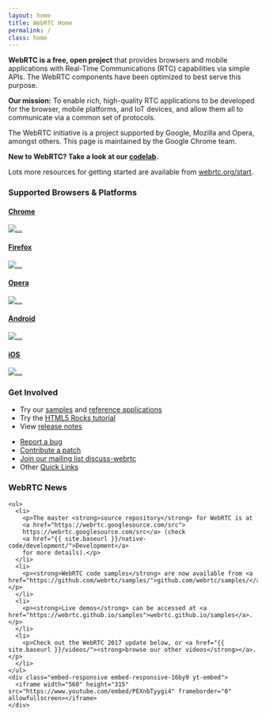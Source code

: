```yaml
---
layout: home
title: WebRTC Home
permalink: /
class: home
---
```


<div class="jumbotron clearfix" markdown="1">

<!-- <img src="{{ site.baseurl }}/assets/images/webrtc-logo-vert-retro-255x305.png" class="pull-right" style="margin-left: 2em; margin-bottom: .5em;"> -->

**WebRTC is a free, open project** that provides browsers and mobile
applications with Real-Time Communications (RTC) capabilities via simple APIs.
The WebRTC components have been optimized to best serve this purpose.

**Our mission:** To enable rich, high-quality RTC applications to be
developed for the browser, mobile platforms, and IoT devices, and allow them
all to communicate via a common set of protocols.

The WebRTC initiative is a project supported by Google, Mozilla and Opera,
amongst others. This page is maintained by the Google Chrome team.

**New to WebRTC? Take a look at our [codelab](https://codelabs.developers.google.com/codelabs/webrtc-web).**

Lots more resources for getting started are available from [webrtc.org/start](https://webrtc.org/start).

</div>

<div class="row supported">

  <div class="col-md-10 col-md-offset-1">
    <h3>Supported Browsers &amp; Platforms</h3>
  </div>

  <div class="col-md-2 col-sm-2 col-xs-2 col-md-offset-1 col-sm-offset-1">
    <div class="thumbnail">
      <a href="http://chrome.google.com/">
      <div class="caption text-center">
        <h4>Chrome</h4>
      </div>
      <img src="{{ site.baseurl }}/assets/images/logos/chrome-128x128.png" alt="...">
      </a>
    </div>
  </div>

  <div class="col-md-2 col-sm-2 col-xs-2">
    <div class="thumbnail">
      <a href="//www.mozilla.org/en-US/firefox/new/">
      <div class="caption text-center">
        <h4>Firefox</h4>
      </div>
      <img src="{{ site.baseurl }}/assets/images/logos/firefox-128x128.png" alt="...">
      </a>
    </div>
  </div>

  <div class="col-md-2 col-sm-2 col-xs-2">
    <div class="thumbnail">
      <a href="http://www.opera.com/">
      <div class="caption text-center">
        <h4>Opera</h4>
      </div>
      <img src="{{ site.baseurl }}/assets/images/logos/opera-128x128.png" alt="...">
      </a>
    </div>
  </div>

  <div class="col-md-2 col-sm-2 col-xs-2">
    <div class="thumbnail">
      <a href="{{ site.baseurl }}/native-code/android/">
      <div class="caption text-center">
        <h4>Android</h4>
      </div>
      <img src="{{ site.baseurl }}/assets/images/logos/android-128x128.png" alt="...">
      </a>
    </div>
  </div>

  <div class="col-md-2 col-sm-2 col-xs-2">
    <div class="thumbnail">
      <a href="{{ site.baseurl }}/native-code/ios/">
      <div class="caption text-center">
        <h4>iOS</h4>
      </div>
      <img src="{{ site.baseurl }}/assets/images/logos/apple-128x128.png" alt="...">
      </a>
    </div>
  </div>

</div>

<div class="row involved">

  <div class="col-md-10 col-md-offset-1">
    <h3>Get Involved</h3>
  </div>

  <div class="col-md-6 col-sm-6 col-xs-6 col-md-offset-1 col-sm-offset-1">
    <ul>
      <li>Try our <a href="https://webrtc.github.io/samples/">samples</a> and
    <a href="{{ site.baseurl }}/reference-apps/">reference applications</a></li>
      <li>Try the <a href="http://www.html5rocks.com/en/tutorials/webrtc/basics/">HTML5 Rocks tutorial</a></li>
      <li>View <a href="{{ site.baseurl }}/release-notes/">release notes</a></li>
    </ul>
  </div>

  <div class="col-md-4 col-sm-4 col-xs-4">
    <ul>
      <li><a href="{{ site.baseurl }}/bugs/">Report a bug</a></li>
      <li><a href="{{ site.baseurl }}/contributing/">Contribute a patch</a></li>
      <li><a href="https://groups.google.com/group/discuss-webrtc">Join our mailing list discuss-webrtc</a></li>
      <li>Other <a href="{{ site.baseurl }}/quick-links/">Quick Links</a></li>
    </ul>
  </div>

</div>


<div class="row news" markdown="1">

  <div class="col-md-10 col-md-offset-1">
    <h3>WebRTC News</h3>

    <ul>
      <li>
        <p>The master <strong>source repository</strong> for WebRTC is at
        <a href="https://webrtc.googlesource.com/src">
        https://webrtc.googlesource.com/src</a> (check
        <a href="{{ site.baseurl }}/native-code/development/">Development</a>
        for more details).</p>
      </li>
      <li>
        <p><strong>WebRTC code samples</strong> are now available from <a href="https://github.com/webrtc/samples/">github.com/webrtc/samples/</a>.</p>
      </li>
      <li>
        <p><strong>Live demos</strong> can be accessed at <a href="https://webrtc.github.io/samples">webrtc.github.io/samples</a>.</p>
      </li>
      <li>
        <p>Check out the WebRTC 2017 update below, or <a href="{{ site.baseurl }}/videos/"><strong>browse our other videos</strong></a>.</p>
      </li>
    </ul>
    <div class="embed-responsive embed-responsive-16by9 yt-embed">
      <iframe width="560" height="315" src="https://www.youtube.com/embed/PEXnbTyygi4" frameborder="0" allowfullscreen></iframe>
    </div>

  </div>

</div>
